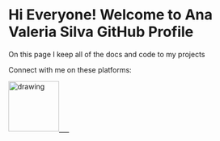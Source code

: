 # Hi Everyone! Welcome to Ana Valeria Silva GitHub Profile

On this page I keep all of the docs and code to my projects

Connect with me on these platforms:

<a href="https://www.linkedin.com/in/anavvsilva/"><img src="https://res.cloudinary.com/importdata/image/upload/v1595012354/linkedin_t9qiwy.png" alt="drawing" width="100"/> &nbsp;&nbsp;&nbsp;&nbsp;
